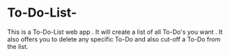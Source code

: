 # To-Do-List-
This is a To-Do-List web app . It will create a list of all To-Do's you want . It also offers you to delete any specific To-Do and also cut-off a To-Do from the list.
